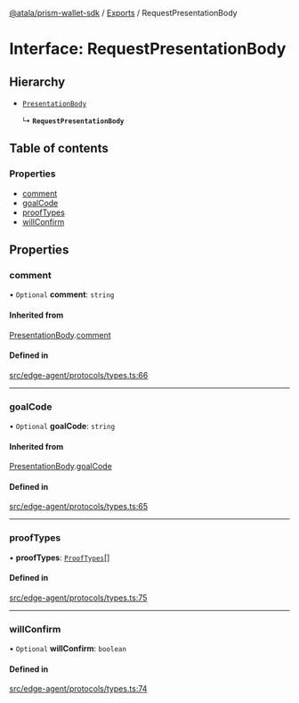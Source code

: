 [@atala/prism-wallet-sdk](../README.md) / [Exports](../modules.md) / RequestPresentationBody

# Interface: RequestPresentationBody

## Hierarchy

- [`PresentationBody`](PresentationBody.md)

  ↳ **`RequestPresentationBody`**

## Table of contents

### Properties

- [comment](RequestPresentationBody.md#comment)
- [goalCode](RequestPresentationBody.md#goalcode)
- [proofTypes](RequestPresentationBody.md#prooftypes)
- [willConfirm](RequestPresentationBody.md#willconfirm)

## Properties

### comment

• `Optional` **comment**: `string`

#### Inherited from

[PresentationBody](PresentationBody.md).[comment](PresentationBody.md#comment)

#### Defined in

[src/edge-agent/protocols/types.ts:66](https://github.com/hyperledger/identus-edge-agent-sdk-ts/blob/382b1c7b46001b3d4171eaa2010aa8f9482d27e8/src/edge-agent/protocols/types.ts#L66)

___

### goalCode

• `Optional` **goalCode**: `string`

#### Inherited from

[PresentationBody](PresentationBody.md).[goalCode](PresentationBody.md#goalcode)

#### Defined in

[src/edge-agent/protocols/types.ts:65](https://github.com/hyperledger/identus-edge-agent-sdk-ts/blob/382b1c7b46001b3d4171eaa2010aa8f9482d27e8/src/edge-agent/protocols/types.ts#L65)

___

### proofTypes

• **proofTypes**: [`ProofTypes`](ProofTypes.md)[]

#### Defined in

[src/edge-agent/protocols/types.ts:75](https://github.com/hyperledger/identus-edge-agent-sdk-ts/blob/382b1c7b46001b3d4171eaa2010aa8f9482d27e8/src/edge-agent/protocols/types.ts#L75)

___

### willConfirm

• `Optional` **willConfirm**: `boolean`

#### Defined in

[src/edge-agent/protocols/types.ts:74](https://github.com/hyperledger/identus-edge-agent-sdk-ts/blob/382b1c7b46001b3d4171eaa2010aa8f9482d27e8/src/edge-agent/protocols/types.ts#L74)
